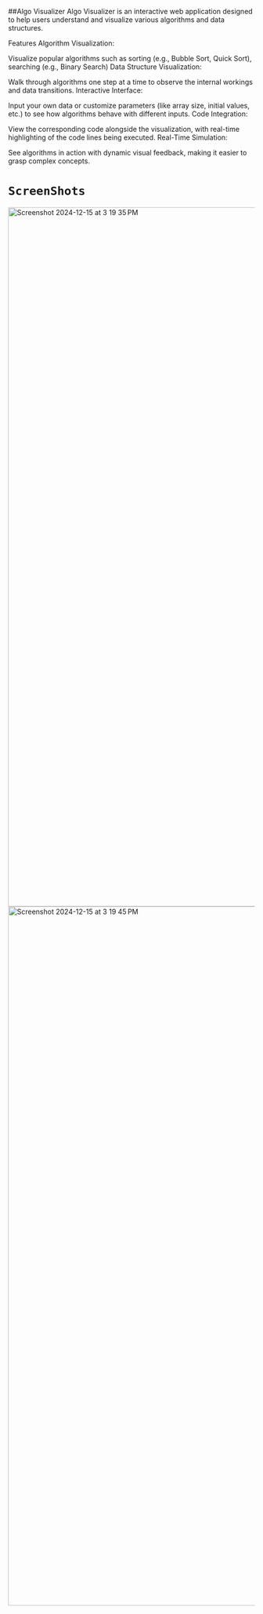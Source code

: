 ##Algo Visualizer
Algo Visualizer is an interactive web application designed to help users understand and visualize various algorithms and data structures.

Features
Algorithm Visualization:

Visualize popular algorithms such as sorting (e.g., Bubble Sort, Quick Sort), searching (e.g., Binary Search)
Data Structure Visualization:

Walk through algorithms one step at a time to observe the internal workings and data transitions.
Interactive Interface:

Input your own data or customize parameters (like array size, initial values, etc.) to see how algorithms behave with different inputs.
Code Integration:

View the corresponding code alongside the visualization, with real-time highlighting of the code lines being executed.
Real-Time Simulation:

See algorithms in action with dynamic visual feedback, making it easier to grasp complex concepts.

# `ScreenShots`

<img width="1425" alt="Screenshot 2024-12-15 at 3 19 35 PM" src="https://github.com/user-attachments/assets/4157c029-80c6-4b91-a76a-06a66df5fc54" />
<img width="1425" alt="Screenshot 2024-12-15 at 3 19 45 PM" src="https://github.com/user-attachments/assets/c8056e90-4820-49df-8d7a-aec702221049" />

